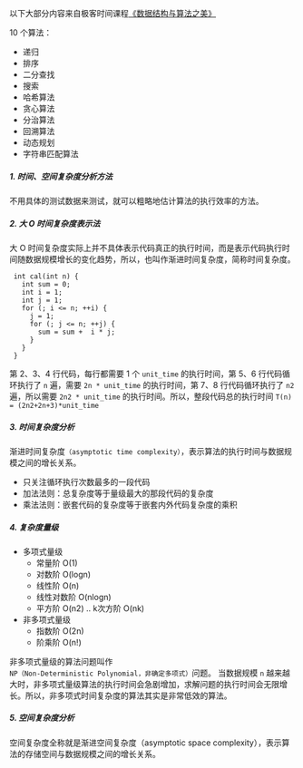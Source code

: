 以下大部分内容来自极客时间课程[《数据结构与算法之美》](http://gk.link/a/10jwX)

10 个算法：
  - 递归
  - 排序
  - 二分查找
  - 搜索
  - 哈希算法
  - 贪心算法
  - 分治算法
  - 回溯算法
  - 动态规划
  - 字符串匹配算法


##### 1. 时间、空间复杂度分析方法

不用具体的测试数据来测试，就可以粗略地估计算法的执行效率的方法。

##### 2.  大 O 时间复杂度表示法

大 O 时间复杂度实际上并不具体表示代码真正的执行时间，而是表示代码执行时间随数据规模增长的变化趋势，所以，也叫作渐进时间复杂度，简称时间复杂度。

```
 int cal(int n) {
   int sum = 0;
   int i = 1;
   int j = 1;
   for (; i <= n; ++i) {
     j = 1;
     for (; j <= n; ++j) {
       sum = sum +  i * j;
     }
   }
 }

```
 第 2、3、4 行代码，每行都需要 1 个 `unit_time` 的执行时间，第 5、6 行代码循环执行了 `n` 遍，需要 `2n * unit_time` 的执行时间，第 7、8 行代码循环执行了 `n2` 遍，所以需要 `2n2 * unit_time` 的执行时间。所以，整段代码总的执行时间 `T(n) = (2n2+2n+3)*unit_time`

##### 3. 时间复杂度分析

渐进时间复杂度`（asymptotic time complexity）`，表示算法的执行时间与数据规模之间的增长关系。

- 只关注循环执行次数最多的一段代码
- 加法法则：总复杂度等于量级最大的那段代码的复杂度
- 乘法法则：嵌套代码的复杂度等于嵌套内外代码复杂度的乘积

##### 4. 复杂度量级
- 多项式量级
   - 常量阶 O(1)
   - 对数阶 O(logn)
   - 线性阶 O(n)
   - 线性对数阶 O(nlogn)
   - 平方阶 O(n2) .. k次方阶 O(nk)
- 非多项式量级
  - 指数阶 O(2n)
  - 阶乘阶 O(n!)

非多项式量级的算法问题叫作 `NP（Non-Deterministic Polynomial，非确定多项式）`问题。
当数据规模 `n` 越来越大时，非多项式量级算法的执行时间会急剧增加，求解问题的执行时间会无限增长。所以，非多项式时间复杂度的算法其实是非常低效的算法。

##### 5. 空间复杂度分析

空间复杂度全称就是渐进空间复杂度（asymptotic space complexity），表示算法的存储空间与数据规模之间的增长关系。
